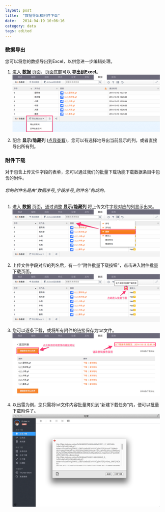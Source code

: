 ```yaml
---
layout: post
title:  "数据导出和附件下载"
date:   2014-04-19 10:06:16
category: data
tags: edited
---
```


### 数据导出

您可以将您的数据导出到Excel，以供您进一步编辑处理。

1. 进入 **数据** 页面，页面底部可以 **导出到Excel**。
	![](/images/data-export-1.png)

2. 配合 **显示/隐藏列** ([点我查看](data.html#show_hide_col))，您可以有选择地导出当前显示的列，或者直接导出所有列。

### 附件下载

对于包含上传文件字段的表单，您可以通过我们的批量下载功能下载数据条目中包含的附件。
###### 您的附件名是由“数据序号\_字段序号_附件名”构成的。

1. 进入 **数据** 页面，通过调整 **显示/隐藏列** 将上传文件字段对应的列显示出来。
	![](/images/batch-download-1.png)

2. 上传文件字段对应的列名后，有一个“附件批量下载按钮”，点击进入附件批量下载页面。
	![](/images/batch-download-2.png)

3. 您可以逐条下载，或将所有附件的链接保存为txt文件。
	![](/images/batch-download-3.png)

4. 以迅雷为例，您只需将txt文件内容批量拷贝到“新建下载任务”内，便可以批量下载附件了。
	![](/images/batch-download-4.png)
